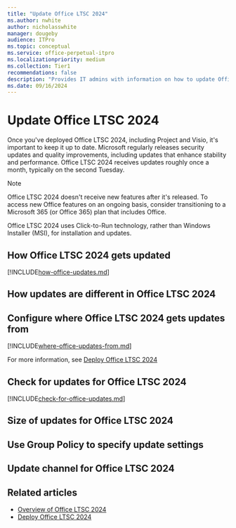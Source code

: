 ```yaml
---
title: "Update Office LTSC 2024"
ms.author: nwhite
author: nicholasswhite
manager: dougeby
audience: ITPro
ms.topic: conceptual
ms.service: office-perpetual-itpro
ms.localizationpriority: medium
ms.collection: Tier1
recommendations: false
description: "Provides IT admins with information on how to update Office LTSC 2024."
ms.date: 09/16/2024
---
```


# Update Office LTSC 2024

Once you've deployed Office LTSC 2024, including Project and Visio, it's important to keep it up to date. Microsoft regularly releases security updates and quality improvements, including updates that enhance stability and performance. Office LTSC 2024 receives updates roughly once a month, typically on the second Tuesday.

> [!NOTE]
> Office LTSC 2024 doesn't receive new features after it's released. To access new Office features on an ongoing basis, consider transitioning to a Microsoft 365 (or Office 365) plan that includes Office.

Office LTSC 2024 uses Click-to-Run technology, rather than Windows Installer (MSI), for installation and updates.

## How Office LTSC 2024 gets updated

<!--Using include for how-office-updates-->
[!INCLUDE[how-office-updates.md](../../includes/how-office-updates.md)]

## How updates are different in Office LTSC 2024

<!-- Add details about how updates are different in Office LTSC 2024 compared to MSI-based updates -->

<a id="update-location"></a>
## Configure where Office LTSC 2024 gets updates from

<!--Using include for where-office-updates-from-->
[!INCLUDE[where-office-updates-from.md](../../includes/where-office-updates-from.md)]

For more information, see [Deploy Office LTSC 2024](deploy.md)

## Check for updates for Office LTSC 2024

<!--Using include for check-for-office-updates-->
[!INCLUDE[check-for-office-updates.md](../../includes/check-for-office-updates.md)]

## Size of updates for Office LTSC 2024

<!-- Add details about the size of updates -->

## Use Group Policy to specify update settings

<!-- Add details about using Group Policy to specify update settings -->

## Update channel for Office LTSC 2024

<!-- Add details about update channels -->

## Related articles

- [Overview of Office LTSC 2024](overview.md)
- [Deploy Office LTSC 2024](deploy.md)
